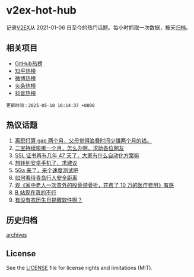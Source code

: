 # v2ex-hot-hub

 记录[V2EX](https://www.v2ex.com/)从 2021-01-06 日至今的热门话题。每小时抓取一次数据，按天[归档](archives)。
 
 ## 相关项目

- [GitHub热榜](https://github.com/lonnyzhang423/github-hot-hub)
- [知乎热榜](https://github.com/lonnyzhang423/zhihu-hot-hub)
- [微博热榜](https://github.com/lonnyzhang423/weibo-hot-hub)
- [头条热榜](https://github.com/lonnyzhang423/toutiao-hot-hub)
- [抖音热榜](https://github.com/lonnyzhang423/douyin-hot-hub)


 `更新时间：2025-05-10 16:14:37 +0800`

## 热议话题

1. [离职打算 gap 两个月，父母觉得浪费时间少赚两个月的钱。](https://www.v2ex.com/t/1130723)
1. [二宝持续咳嗽一个月，怎么办啊，求助各位网友](https://www.v2ex.com/t/1130809)
1. [SSL 证书再有几年 47 天了，大家有什么自动化方案嘛](https://www.v2ex.com/t/1130748)
1. [想转到安卓手机了，求建议](https://www.v2ex.com/t/1130815)
1. [5Ga 来了，来个速度测试吧](https://www.v2ex.com/t/1130733)
1. [如何看待青岛行人安全距离](https://www.v2ex.com/t/1130812)
1. [观《家中老人一次意外的股骨颈骨折，花费了 10 万的医疗费用》有感](https://www.v2ex.com/t/1130739)
1. [B 站现在真的不行](https://www.v2ex.com/t/1130732)
1. [有没有农历生日提醒软件啊？](https://www.v2ex.com/t/1130778)

## 历史归档

[archives](archives)

## License

See the [LICENSE](LICENSE) file for license rights and limitations (MIT).
